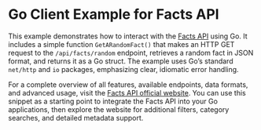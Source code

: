 # Go Client Example for Facts API

This example demonstrates how to interact with the [Facts API](https://github.com/AsbDaryaee/facts-api) using Go. It includes a simple function `GetARandomFact()` that makes an HTTP GET request to the `/api/facts/random` endpoint, retrieves a random fact in JSON format, and returns it as a Go struct. The example uses Go’s standard `net/http` and `io` packages, emphasizing clear, idiomatic error handling.

For a complete overview of all features, available endpoints, data formats, and advanced usage, visit the [Facts API official website](https://f-api.ir). You can use this snippet as a starting point to integrate the Facts API into your Go applications, then explore the website for additional filters, category searches, and detailed metadata support.
